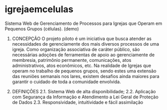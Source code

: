 # igrejaemcelulas
Sistema Web de Gerenciamento de Processos para Igrejas que Operam em Pequenos Grupos (células).  (demo)

1.  CONCEPÇÃO
O projeto piloto é um iniciativa que busca atender as necessidades de gerenciamente dos mais diversos processos de uma igreja. Como organização associativa de caráter público,
são necessárias adoções de ferramentas de apoio ao gerenciamente de membresia, patrimônio permanente, comunicações, atos administrativos, atos econômicos, etc. Na realidade de Igrejas
que operam no trabalho de pequenos grupos, sendo estes uma extensão das reuniões semanais nos lares, existem desafios ainda maiores para garantir o cuidado de toda a comunidade envolvida.

2. DEFINIÇÕES
2.1. Sistema Web de alta disponibilidade;
2.2. Aplicação com Segurança da Informação e Atendimento a Lei Geral de Proteção de Dados
2.3. Responsividade, intuitividade e fácil assimilação


